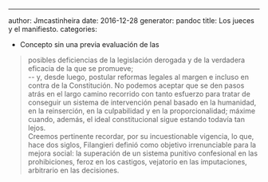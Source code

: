 ---
author: Jmcastinheira
date: 2016-12-28
generator: pandoc
title: Los jueces y el manifiesto.
categories:
  - Concepto
 sin una previa evaluación de las
> posibles deficiencias de la legislación derogada y de la verdadera
> eficacia de la que se promueve;\
> -- y, desde luego, postular reformas legales al margen e incluso en
> contra de la Constitución. No podemos aceptar que se den pasos atrás
> en el largo camino recorrido con tanto esfuerzo para tratar de
> conseguir un sistema de intervención penal basado en la humanidad, en
> la reinserción, en la culpabilidad y en la proporcionalidad; máxime
> cuando, además, el ideal constitucional sigue estando todavía tan
> lejos.\
> Creemos pertinente recordar, por su incuestionable vigencia, lo que,
> hace dos siglos, Filangieri definió como objetivo irrenunciable para
> la mejora social: la superación de un sistema punitivo confesional en
> las prohibiciones, feroz en los castigos, vejatorio en las
> imputaciones, arbitrario en las decisiones.
